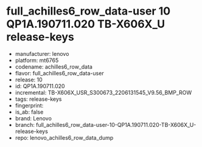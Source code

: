 # full_achilles6_row_data-user 10 QP1A.190711.020 TB-X606X_U release-keys
- manufacturer: lenovo
- platform: mt6765
- codename: achilles6_row_data
- flavor: full_achilles6_row_data-user
- release: 10
- id: QP1A.190711.020
- incremental: TB-X606X_USR_S300673_2206131545_V9.56_BMP_ROW
- tags: release-keys
- fingerprint: 
- is_ab: false
- brand: Lenovo
- branch: full_achilles6_row_data-user-10-QP1A.190711.020-TB-X606X_U-release-keys
- repo: lenovo_achilles6_row_data_dump
